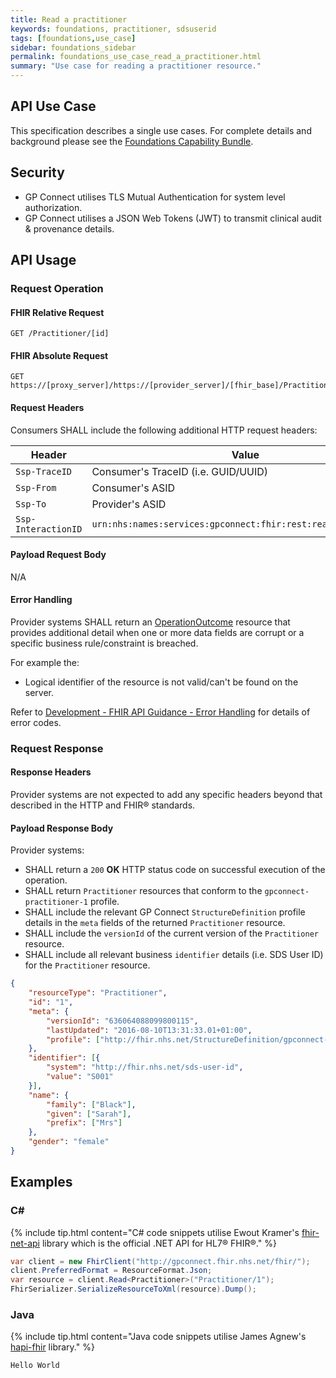 ```yaml
---
title: Read a practitioner
keywords: foundations, practitioner, sdsuserid
tags: [foundations,use_case]
sidebar: foundations_sidebar
permalink: foundations_use_case_read_a_practitioner.html
summary: "Use case for reading a practitioner resource."
---
```


## API Use Case ##

This specification describes a single use cases. For complete details and background please see the [Foundations Capability Bundle](foundations.html).

## Security ##

- GP Connect utilises TLS Mutual Authentication for system level authorization.
- GP Connect utilises a JSON Web Tokens (JWT) to transmit clinical audit & provenance details. 

## API Usage ##

### Request Operation ###

#### FHIR Relative Request ####

```http
GET /Practitioner/[id]
```

#### FHIR Absolute Request ####

```http
GET https://[proxy_server]/https://[provider_server]/[fhir_base]/Practitioner/[id]
```

#### Request Headers ####

Consumers SHALL include the following additional HTTP request headers:

| Header               | Value |
|----------------------|-------|
| `Ssp-TraceID`        | Consumer's TraceID (i.e. GUID/UUID) |
| `Ssp-From`           | Consumer's ASID |
| `Ssp-To`             | Provider's ASID |
| `Ssp-InteractionID`  | `urn:nhs:names:services:gpconnect:fhir:rest:read:practitioner`|

#### Payload Request Body ####

N/A

#### Error Handling ####

Provider systems SHALL return an [OperationOutcome](https://www.hl7.org/fhir/DSTU2/operationoutcome.html) resource that provides additional detail when one or more data fields are corrupt or a specific business rule/constraint is breached.

For example the:

- Logical identifier of the resource is not valid/can't be found on the server.  

Refer to [Development - FHIR API Guidance - Error Handling](development_fhir_error_handling_guidance.html) for details of error codes.

### Request Response ###

#### Response Headers ####

Provider systems are not expected to add any specific headers beyond that described in the HTTP and FHIR&reg; standards.

#### Payload Response Body ####

Provider systems:

- SHALL return a `200` **OK** HTTP status code on successful execution of the operation.
- SHALL return `Practitioner` resources that conform to the `gpconnect-practitioner-1` profile.
- SHALL include the relevant GP Connect `StructureDefinition` profile details in the `meta` fields of the returned `Practitioner` resource.
- SHALL include the `versionId` of the current version of the `Practitioner` resource.
- SHALL include all relevant business `identifier` details (i.e. SDS User ID) for the `Practitioner` resource.

```json
{
	"resourceType": "Practitioner",
	"id": "1",
	"meta": {
		"versionId": "636064088099800115",
		"lastUpdated": "2016-08-10T13:31:33.01+01:00",
		"profile": ["http://fhir.nhs.net/StructureDefinition/gpconnect-practitioner-1"]
	},
	"identifier": [{
		"system": "http://fhir.nhs.net/sds-user-id",
		"value": "S001"
	}],
	"name": {
		"family": ["Black"],
		"given": ["Sarah"],
		"prefix": ["Mrs"]
	},
	"gender": "female"
}
```

## Examples ##

### C# ###

{% include tip.html content="C# code snippets utilise Ewout Kramer's [fhir-net-api](https://github.com/ewoutkramer/fhir-net-api) library which is the official .NET API for HL7&reg; FHIR&reg;." %}

```csharp
var client = new FhirClient("http://gpconnect.fhir.nhs.net/fhir/");
client.PreferredFormat = ResourceFormat.Json;
var resource = client.Read<Practitioner>("Practitioner/1");
FhirSerializer.SerializeResourceToXml(resource).Dump();
```

### Java ###

{% include tip.html content="Java code snippets utilise James Agnew's [hapi-fhir](https://github.com/jamesagnew/hapi-fhir/
) library." %}

```java
Hello World
```